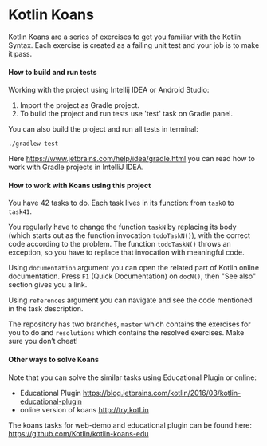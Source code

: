 Kotlin Koans
===========

Kotlin Koans are a series of exercises to get you familiar with the Kotlin Syntax. 
Each exercise is created as a failing unit test and your job is to make it pass. 

#### How to build and run tests

Working with the project using Intellij IDEA or Android Studio:

1. Import the project as Gradle project.
2. To build the project and run tests use 'test' task on Gradle panel. 

You can also build the project and run all tests in terminal:
```
./gradlew test
```
Here https://www.jetbrains.com/help/idea/gradle.html you can read how to work with Gradle projects in IntelliJ IDEA.

#### How to work with Koans using this project

You have 42 tasks to do. 
Each task lives in its function: from `task0` to `task41`.

You regularly have to change the function `taskN` by replacing its body (which starts out as the function invocation `todoTaskN()`), with the correct code according to the problem.
The function `todoTaskN()` throws an exception, so you have to replace that invocation with meaningful code.

Using `documentation` argument you can open the related part of Kotlin online documentation.
Press `F1` (Quick Documentation) on `docN()`, then "See also" section gives you a link.

Using `references` argument you can navigate and see the code mentioned in the task description.

The repository has two branches, `master` which contains the exercises for you to do and `resolutions` which contains the resolved exercises. 
Make sure you don’t cheat!

#### Other ways to solve Koans

Note that you can solve the similar tasks using Educational Plugin or online:

- Educational Plugin https://blog.jetbrains.com/kotlin/2016/03/kotlin-educational-plugin
- online version of koans http://try.kotl.in

The koans tasks for web-demo and educational plugin can be found here: https://github.com/Kotlin/kotlin-koans-edu

